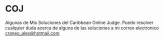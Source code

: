 # COJ
Algunas de Mis Soluciones del Caribbean Online Judge.
Puedo resolver cualquier duda acerca de alguna de las soluciones a mi correo electronico craneo_alex@hotmail.com
